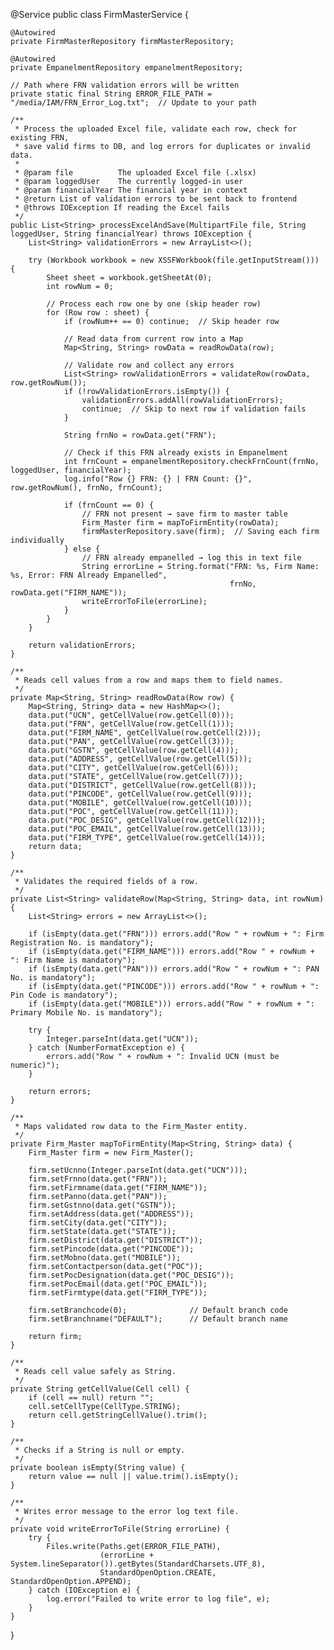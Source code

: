 @Service
public class FirmMasterService {

    @Autowired
    private FirmMasterRepository firmMasterRepository;

    @Autowired
    private EmpanelmentRepository empanelmentRepository;

    // Path where FRN validation errors will be written
    private static final String ERROR_FILE_PATH = "/media/IAM/FRN_Error_Log.txt";  // Update to your path

    /**
     * Process the uploaded Excel file, validate each row, check for existing FRN, 
     * save valid firms to DB, and log errors for duplicates or invalid data.
     *
     * @param file          The uploaded Excel file (.xlsx)
     * @param loggedUser    The currently logged-in user
     * @param financialYear The financial year in context
     * @return List of validation errors to be sent back to frontend
     * @throws IOException If reading the Excel fails
     */
    public List<String> processExcelAndSave(MultipartFile file, String loggedUser, String financialYear) throws IOException {
        List<String> validationErrors = new ArrayList<>();

        try (Workbook workbook = new XSSFWorkbook(file.getInputStream())) {
            Sheet sheet = workbook.getSheetAt(0);
            int rowNum = 0;

            // Process each row one by one (skip header row)
            for (Row row : sheet) {
                if (rowNum++ == 0) continue;  // Skip header row

                // Read data from current row into a Map
                Map<String, String> rowData = readRowData(row);

                // Validate row and collect any errors
                List<String> rowValidationErrors = validateRow(rowData, row.getRowNum());
                if (!rowValidationErrors.isEmpty()) {
                    validationErrors.addAll(rowValidationErrors);
                    continue;  // Skip to next row if validation fails
                }

                String frnNo = rowData.get("FRN");

                // Check if this FRN already exists in Empanelment
                int frnCount = empanelmentRepository.checkFrnCount(frnNo, loggedUser, financialYear);
                log.info("Row {} FRN: {} | FRN Count: {}", row.getRowNum(), frnNo, frnCount);

                if (frnCount == 0) {
                    // FRN not present → save firm to master table
                    Firm_Master firm = mapToFirmEntity(rowData);
                    firmMasterRepository.save(firm);  // Saving each firm individually
                } else {
                    // FRN already empanelled → log this in text file
                    String errorLine = String.format("FRN: %s, Firm Name: %s, Error: FRN Already Empanelled",
                                                     frnNo, rowData.get("FIRM_NAME"));
                    writeErrorToFile(errorLine);
                }
            }
        }

        return validationErrors;
    }

    /**
     * Reads cell values from a row and maps them to field names.
     */
    private Map<String, String> readRowData(Row row) {
        Map<String, String> data = new HashMap<>();
        data.put("UCN", getCellValue(row.getCell(0)));
        data.put("FRN", getCellValue(row.getCell(1)));
        data.put("FIRM_NAME", getCellValue(row.getCell(2)));
        data.put("PAN", getCellValue(row.getCell(3)));
        data.put("GSTN", getCellValue(row.getCell(4)));
        data.put("ADDRESS", getCellValue(row.getCell(5)));
        data.put("CITY", getCellValue(row.getCell(6)));
        data.put("STATE", getCellValue(row.getCell(7)));
        data.put("DISTRICT", getCellValue(row.getCell(8)));
        data.put("PINCODE", getCellValue(row.getCell(9)));
        data.put("MOBILE", getCellValue(row.getCell(10)));
        data.put("POC", getCellValue(row.getCell(11)));
        data.put("POC_DESIG", getCellValue(row.getCell(12)));
        data.put("POC_EMAIL", getCellValue(row.getCell(13)));
        data.put("FIRM_TYPE", getCellValue(row.getCell(14)));
        return data;
    }

    /**
     * Validates the required fields of a row.
     */
    private List<String> validateRow(Map<String, String> data, int rowNum) {
        List<String> errors = new ArrayList<>();

        if (isEmpty(data.get("FRN"))) errors.add("Row " + rowNum + ": Firm Registration No. is mandatory");
        if (isEmpty(data.get("FIRM_NAME"))) errors.add("Row " + rowNum + ": Firm Name is mandatory");
        if (isEmpty(data.get("PAN"))) errors.add("Row " + rowNum + ": PAN No. is mandatory");
        if (isEmpty(data.get("PINCODE"))) errors.add("Row " + rowNum + ": Pin Code is mandatory");
        if (isEmpty(data.get("MOBILE"))) errors.add("Row " + rowNum + ": Primary Mobile No. is mandatory");

        try {
            Integer.parseInt(data.get("UCN"));
        } catch (NumberFormatException e) {
            errors.add("Row " + rowNum + ": Invalid UCN (must be numeric)");
        }

        return errors;
    }

    /**
     * Maps validated row data to the Firm_Master entity.
     */
    private Firm_Master mapToFirmEntity(Map<String, String> data) {
        Firm_Master firm = new Firm_Master();

        firm.setUcnno(Integer.parseInt(data.get("UCN")));
        firm.setFrnno(data.get("FRN"));
        firm.setFirmname(data.get("FIRM_NAME"));
        firm.setPanno(data.get("PAN"));
        firm.setGstnno(data.get("GSTN"));
        firm.setAddress(data.get("ADDRESS"));
        firm.setCity(data.get("CITY"));
        firm.setState(data.get("STATE"));
        firm.setDistrict(data.get("DISTRICT"));
        firm.setPincode(data.get("PINCODE"));
        firm.setMobno(data.get("MOBILE"));
        firm.setContactperson(data.get("POC"));
        firm.setPocDesignation(data.get("POC_DESIG"));
        firm.setPocEmail(data.get("POC_EMAIL"));
        firm.setFirmtype(data.get("FIRM_TYPE"));

        firm.setBranchcode(0);              // Default branch code
        firm.setBranchname("DEFAULT");      // Default branch name

        return firm;
    }

    /**
     * Reads cell value safely as String.
     */
    private String getCellValue(Cell cell) {
        if (cell == null) return "";
        cell.setCellType(CellType.STRING);
        return cell.getStringCellValue().trim();
    }

    /**
     * Checks if a String is null or empty.
     */
    private boolean isEmpty(String value) {
        return value == null || value.trim().isEmpty();
    }

    /**
     * Writes error message to the error log text file.
     */
    private void writeErrorToFile(String errorLine) {
        try {
            Files.write(Paths.get(ERROR_FILE_PATH),
                        (errorLine + System.lineSeparator()).getBytes(StandardCharsets.UTF_8),
                        StandardOpenOption.CREATE, StandardOpenOption.APPEND);
        } catch (IOException e) {
            log.error("Failed to write error to log file", e);
        }
    }
}